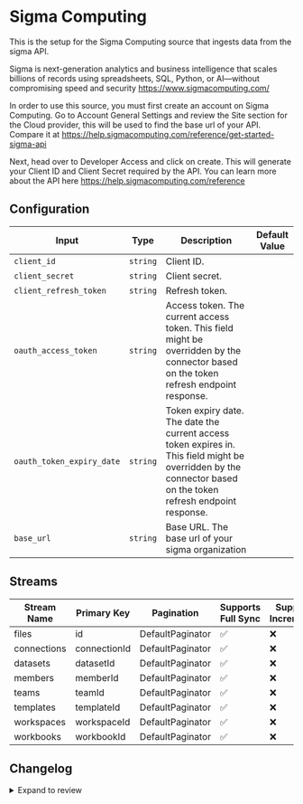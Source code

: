 # Sigma Computing
This is the setup for the Sigma Computing source that ingests data from the sigma API. 

Sigma is next-generation analytics and business intelligence that scales billions of records using spreadsheets, SQL, Python, or AI—without compromising speed and security https://www.sigmacomputing.com/

In order to use this source, you must first create an account on Sigma Computing. Go to Account General Settings and review the Site section for the Cloud provider, this will be used to find the base url of your API. Compare it at https://help.sigmacomputing.com/reference/get-started-sigma-api

Next, head over to Developer Access and click on create. This will generate your Client ID and Client Secret required by the API. You can learn more about the API here https://help.sigmacomputing.com/reference


## Configuration

| Input | Type | Description | Default Value |
|-------|------|-------------|---------------|
| `client_id` | `string` | Client ID.  |  |
| `client_secret` | `string` | Client secret.  |  |
| `client_refresh_token` | `string` | Refresh token.  |  |
| `oauth_access_token` | `string` | Access token. The current access token. This field might be overridden by the connector based on the token refresh endpoint response. |  |
| `oauth_token_expiry_date` | `string` | Token expiry date. The date the current access token expires in. This field might be overridden by the connector based on the token refresh endpoint response. |  |
| `base_url` | `string` | Base URL. The base url of your sigma organization |  |

## Streams
| Stream Name | Primary Key | Pagination | Supports Full Sync | Supports Incremental |
|-------------|-------------|------------|---------------------|----------------------|
| files | id | DefaultPaginator | ✅ |  ❌  |
| connections | connectionId | DefaultPaginator | ✅ |  ❌  |
| datasets | datasetId | DefaultPaginator | ✅ |  ❌  |
| members | memberId | DefaultPaginator | ✅ |  ❌  |
| teams | teamId | DefaultPaginator | ✅ |  ❌  |
| templates | templateId | DefaultPaginator | ✅ |  ❌  |
| workspaces | workspaceId | DefaultPaginator | ✅ |  ❌  |
| workbooks | workbookId | DefaultPaginator | ✅ |  ❌  |

## Changelog

<details>
  <summary>Expand to review</summary>

| Version          | Date              | Pull Request | Subject        |
|------------------|-------------------|--------------|----------------|
| 0.0.26 | 2025-06-28 | [62208](https://github.com/airbytehq/airbyte/pull/62208) | Update dependencies |
| 0.0.25 | 2025-06-21 | [61309](https://github.com/airbytehq/airbyte/pull/61309) | Update dependencies |
| 0.0.24 | 2025-05-25 | [60448](https://github.com/airbytehq/airbyte/pull/60448) | Update dependencies |
| 0.0.23 | 2025-05-10 | [60102](https://github.com/airbytehq/airbyte/pull/60102) | Update dependencies |
| 0.0.22 | 2025-05-04 | [59593](https://github.com/airbytehq/airbyte/pull/59593) | Update dependencies |
| 0.0.21 | 2025-04-27 | [59036](https://github.com/airbytehq/airbyte/pull/59036) | Update dependencies |
| 0.0.20 | 2025-04-19 | [58410](https://github.com/airbytehq/airbyte/pull/58410) | Update dependencies |
| 0.0.19 | 2025-04-12 | [57964](https://github.com/airbytehq/airbyte/pull/57964) | Update dependencies |
| 0.0.18 | 2025-04-05 | [57460](https://github.com/airbytehq/airbyte/pull/57460) | Update dependencies |
| 0.0.17 | 2025-03-29 | [56320](https://github.com/airbytehq/airbyte/pull/56320) | Update dependencies |
| 0.0.16 | 2025-03-08 | [55590](https://github.com/airbytehq/airbyte/pull/55590) | Update dependencies |
| 0.0.15 | 2025-03-01 | [55152](https://github.com/airbytehq/airbyte/pull/55152) | Update dependencies |
| 0.0.14 | 2025-02-22 | [54464](https://github.com/airbytehq/airbyte/pull/54464) | Update dependencies |
| 0.0.13 | 2025-02-15 | [54036](https://github.com/airbytehq/airbyte/pull/54036) | Update dependencies |
| 0.0.12 | 2025-02-08 | [53530](https://github.com/airbytehq/airbyte/pull/53530) | Update dependencies |
| 0.0.11 | 2025-02-01 | [53073](https://github.com/airbytehq/airbyte/pull/53073) | Update dependencies |
| 0.0.10 | 2025-01-25 | [52411](https://github.com/airbytehq/airbyte/pull/52411) | Update dependencies |
| 0.0.9 | 2025-01-18 | [51994](https://github.com/airbytehq/airbyte/pull/51994) | Update dependencies |
| 0.0.8 | 2025-01-11 | [51387](https://github.com/airbytehq/airbyte/pull/51387) | Update dependencies |
| 0.0.7 | 2024-12-28 | [50780](https://github.com/airbytehq/airbyte/pull/50780) | Update dependencies |
| 0.0.6 | 2024-12-21 | [50325](https://github.com/airbytehq/airbyte/pull/50325) | Update dependencies |
| 0.0.5 | 2024-12-14 | [49775](https://github.com/airbytehq/airbyte/pull/49775) | Update dependencies |
| 0.0.4 | 2024-12-12 | [49396](https://github.com/airbytehq/airbyte/pull/49396) | Update dependencies |
| 0.0.3 | 2024-11-04 | [48150](https://github.com/airbytehq/airbyte/pull/48150) | Update dependencies |
| 0.0.2 | 2024-10-28 | [47514](https://github.com/airbytehq/airbyte/pull/47514) | Update dependencies |
| 0.0.1 | 2024-10-13 | | Initial release by [@aazam-gh](https://github.com/aazam-gh) via Connector Builder |

</details>
